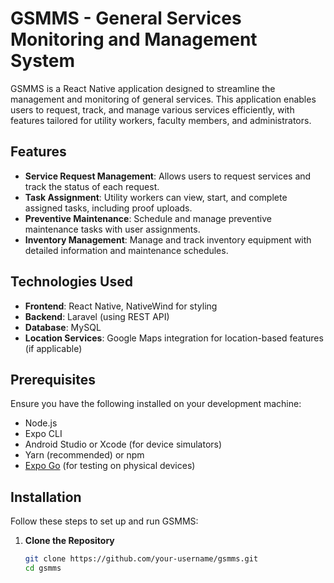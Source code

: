 # GSMMS - General Services Monitoring and Management System

GSMMS is a React Native application designed to streamline the management and monitoring of general services. This application enables users to request, track, and manage various services efficiently, with features tailored for utility workers, faculty members, and administrators.

## Features

- **Service Request Management**: Allows users to request services and track the status of each request.
- **Task Assignment**: Utility workers can view, start, and complete assigned tasks, including proof uploads.
- **Preventive Maintenance**: Schedule and manage preventive maintenance tasks with user assignments.
- **Inventory Management**: Manage and track inventory equipment with detailed information and maintenance schedules.

## Technologies Used

- **Frontend**: React Native, NativeWind for styling
- **Backend**: Laravel (using REST API)
- **Database**: MySQL
- **Location Services**: Google Maps integration for location-based features (if applicable)

## Prerequisites

Ensure you have the following installed on your development machine:

- Node.js
- Expo CLI
- Android Studio or Xcode (for device simulators)
- Yarn (recommended) or npm
- [Expo Go](https://expo.dev/client) (for testing on physical devices)

## Installation

Follow these steps to set up and run GSMMS:

1. **Clone the Repository**

   ```bash
   git clone https://github.com/your-username/gsmms.git
   cd gsmms
